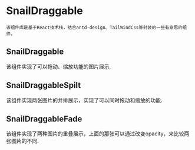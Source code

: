 # SnailDraggable
	该组件库是基于React技术栈，结合antd-design、TailWindCss等封装的一些有意思的组件。

## SnailDraggable
该组件实现了可以拖动、缩放功能的图片展示.

<Demo className="p-0" src="./demos/demo1.tsx" />

## SnailDraggableSpilt
该组件实现两张图片的并排展示，实现了可以同时拖动和缩放的功能.

<Demo src="./demos/demo2.tsx" />

## SnailDraggableFade
该组件实现了两种图片的重叠展示，上面的那张可以通过改变opacity，来比较两张图片的不同.

<Demo src="./demos/demo3.tsx" />
